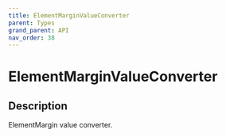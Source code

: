```yaml
---
title: ElementMarginValueConverter
parent: Types
grand_parent: API
nav_order: 38
---
```


# ElementMarginValueConverter

## Description

ElementMargin value converter.
